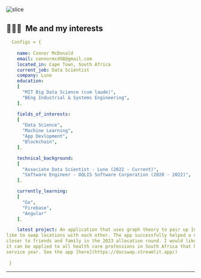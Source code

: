 ## <a id="slice">
![slice](https://capsule-render.vercel.app/api?type=slice&color=gradient&height=200&text=Hi%20there!&fontAlign=70&rotate=13&fontAlignY=25&desc=welcome%20to%20my%20GitHub%20profile&descAlign=70.&descAlignY=44)
  
  
<h2> 👨🏻‍💻 &nbsp;Me and my interests</h2>

```yaml
  Configs = {
  
    name: Connor McDonald
    email: connormcd98@gmail.com
    located_in: Cape Town, South Africa
    current_job: Data Scientist
    company: Luno
    education:
    [
      "MIT Big Data Science (cum laude)",
      "BEng Industrial & Systems Engineering",
    ],

    fields_of_interests:
    [
      "Data Science",
      "Machine Learning",
      "App Devlopment",
      "Blockchain",
    ],

    technical_background:
    [
      "Associate Data Scientist - Luno (2022 - Current)",
      "Software Engineer - OQLIS Software Corporation (2020 - 2022)",
    ],

    currently_learning: 
    [
      "Go",  
      "Firebase",
      "Angular"
    ],

    latest project: An application that uses graph theory to pair up Intern doctors which would
like to swap locations with each other. The app successfully helped a number doctors move to locations
closer to friends and family in the 2023 allocation round. I would like to expand on this app so that
it can be applied to all health care professions in South Africa that have a compulsory community
service year. See the app [here](https://docswap.streamlit.app/)
  
 }
```

---
